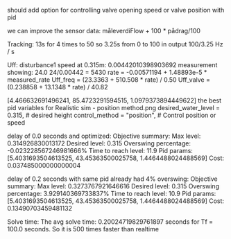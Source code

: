should add option for controlling valve opening speed or valve position with pid

we can improve the sensor data:
        måleverdiFlow + 100 * pådrag/100


Tracking: 13s for 4 times to 50 so 3.25s from 0 to 100 in output
100/3.25 Hz / s


Uff:
        disturbance1 speed at 0.315m: 0.00442010398903692
        measurement showing: 24.0
        24/0.00442 = 5430
        rate = -0.00571194 + 1.48893e-5 * measured_rate
        Uff_freq = (23.3363 + 510.508 * rate) / 0.50
        Uff_valve = (0.238858 + 13.1348 * rate) / 40.82

[4.466632691496241, 85.4723291594515, 1.0979373894449622]
the best pid variables for Realistic sim - position method.png
        desired_water_level = 0.315, # desired height
        control_method = "position", # Control position or speed

delay of 0.0 seconds and optimized:
Objective summary:
         Max level: 0.314926830013172
         Desired level: 0.315
         Overswing percentage: -0.023228567246981666%
         Time to reach level: 11.9
         Pid params: [5.4031693504613525, 43.45363500025758, 1.4464488024488569]
         Cost: 0.037485000000000004

delay of 0.2 seconds with same pid already had 4% overswing:
Objective summary:
         Max level: 0.3273767921646616
         Desired level: 0.315
         Overswing percentage: 3.929140369733837%
         Time to reach level: 10.9
         Pid params: [5.4031693504613525, 43.45363500025758, 1.4464488024488569]
         Cost: 0.13490703459481132


Solve time:
The avg solve time: 0.20024719829761897 seconds for Tf = 100.0 seconds. So it is 500 times faster than realtime